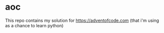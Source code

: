 # aoc
This repo contains my solution for https://adventofcode.com (that i'm using as a chance to learn python)

